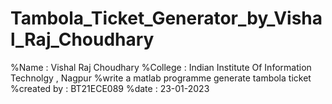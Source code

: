 # Tambola_Ticket_Generator_by_Vishal_Raj_Choudhary
%Name : Vishal Raj Choudhary
%College : Indian Institute Of Information Technolgy , Nagpur
%write a matlab programme generate tambola ticket
%created by : BT21ECE089
%date  : 23-01-2023
